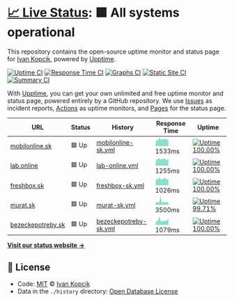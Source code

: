 # [📈 Live Status](https://ivankopcik.github.io/upptime): <!--live status--> **🟩 All systems operational**

This repository contains the open-source uptime monitor and status page for [Ivan Kopcik](http://www.twitter.com/ivankopcik), powered by [Upptime](https://github.com/upptime/upptime).

[![Uptime CI](https://github.com/koj-co/upptime/workflows/Uptime%20CI/badge.svg)](https://github.com/koj-co/upptime/actions?query=workflow%3A%22Uptime+CI%22)
[![Response Time CI](https://github.com/koj-co/upptime/workflows/Response%20Time%20CI/badge.svg)](https://github.com/koj-co/upptime/actions?query=workflow%3A%22Response+Time+CI%22)
[![Graphs CI](https://github.com/koj-co/upptime/workflows/Graphs%20CI/badge.svg)](https://github.com/koj-co/upptime/actions?query=workflow%3A%22Graphs+CI%22)
[![Static Site CI](https://github.com/koj-co/upptime/workflows/Static%20Site%20CI/badge.svg)](https://github.com/koj-co/upptime/actions?query=workflow%3A%22Static+Site+CI%22)
[![Summary CI](https://github.com/koj-co/upptime/workflows/Summary%20CI/badge.svg)](https://github.com/koj-co/upptime/actions?query=workflow%3A%22Summary+CI%22)

With [Upptime](https://upptime.js.org), you can get your own unlimited and free uptime monitor and status page, powered entirely by a GitHub repository. We use [Issues](https://github.com/ivankopcik/upptime/issues) as incident reports, [Actions](https://github.com/ivankopcik/upptime/actions) as uptime monitors, and [Pages](https://ivankopcik.github.io/upptime) for the status page.

<!--start: status pages-->
<!-- This summary is generated by Upptime (https://github.com/upptime/upptime) -->
<!-- Do not edit this manually, your changes will be overwritten -->

| URL                                                | Status | History                                                                                                         | Response Time                                                                           | Uptime                                                                                                                                                                                                                                           |
| -------------------------------------------------- | ------ | --------------------------------------------------------------------------------------------------------------- | --------------------------------------------------------------------------------------- | ------------------------------------------------------------------------------------------------------------------------------------------------------------------------------------------------------------------------------------------------ |
| [mobilonline.sk](https://www.mobilonline.sk)       | 🟩 Up  | [mobilonline-sk.yml](https://github.com/ForBestClients/upptime/commits/master/history/mobilonline-sk.yml)       | <img alt="Response time graph" src="./graphs/mobilonline-sk.png" height="20"> 1533ms    | [![Uptime 100.00%](https://img.shields.io/endpoint?url=https%3A%2F%2Fraw.githubusercontent.com%2FForBestClients%2Fupptime%2Fmaster%2Fapi%2Fmobilonline-sk%2Fuptime.json)](https://ForBestClients.github.io/upptime/history/mobilonline-sk)       |
| [lab.online](https://lab.online)                   | 🟩 Up  | [lab-online.yml](https://github.com/ForBestClients/upptime/commits/master/history/lab-online.yml)               | <img alt="Response time graph" src="./graphs/lab-online.png" height="20"> 1255ms        | [![Uptime 100.00%](https://img.shields.io/endpoint?url=https%3A%2F%2Fraw.githubusercontent.com%2FForBestClients%2Fupptime%2Fmaster%2Fapi%2Flab-online%2Fuptime.json)](https://ForBestClients.github.io/upptime/history/lab-online)               |
| [freshbox.sk](https://www.freshbox.sk)             | 🟩 Up  | [freshbox-sk.yml](https://github.com/ForBestClients/upptime/commits/master/history/freshbox-sk.yml)             | <img alt="Response time graph" src="./graphs/freshbox-sk.png" height="20"> 1026ms       | [![Uptime 100.00%](https://img.shields.io/endpoint?url=https%3A%2F%2Fraw.githubusercontent.com%2FForBestClients%2Fupptime%2Fmaster%2Fapi%2Ffreshbox-sk%2Fuptime.json)](https://ForBestClients.github.io/upptime/history/freshbox-sk)             |
| [murat.sk](https://www.murat.sk)                   | 🟩 Up  | [murat-sk.yml](https://github.com/ForBestClients/upptime/commits/master/history/murat-sk.yml)                   | <img alt="Response time graph" src="./graphs/murat-sk.png" height="20"> 3500ms          | [![Uptime 99.71%](https://img.shields.io/endpoint?url=https%3A%2F%2Fraw.githubusercontent.com%2FForBestClients%2Fupptime%2Fmaster%2Fapi%2Fmurat-sk%2Fuptime.json)](https://ForBestClients.github.io/upptime/history/murat-sk)                    |
| [bezeckepotreby.sk](https://www.bezeckepotreby.sk) | 🟩 Up  | [bezeckepotreby-sk.yml](https://github.com/ForBestClients/upptime/commits/master/history/bezeckepotreby-sk.yml) | <img alt="Response time graph" src="./graphs/bezeckepotreby-sk.png" height="20"> 1079ms | [![Uptime 100.00%](https://img.shields.io/endpoint?url=https%3A%2F%2Fraw.githubusercontent.com%2FForBestClients%2Fupptime%2Fmaster%2Fapi%2Fbezeckepotreby-sk%2Fuptime.json)](https://ForBestClients.github.io/upptime/history/bezeckepotreby-sk) |

<!--end: status pages-->

[**Visit our status website →**](https://ivankopcik.github.io/upptime)

## 📄 License

- Code: [MIT](./LICENSE) © [Ivan Kopcik](http://www.twitter.com/ivankopcik)
- Data in the `./history` directory: [Open Database License](https://opendatacommons.org/licenses/odbl/1-0/)
